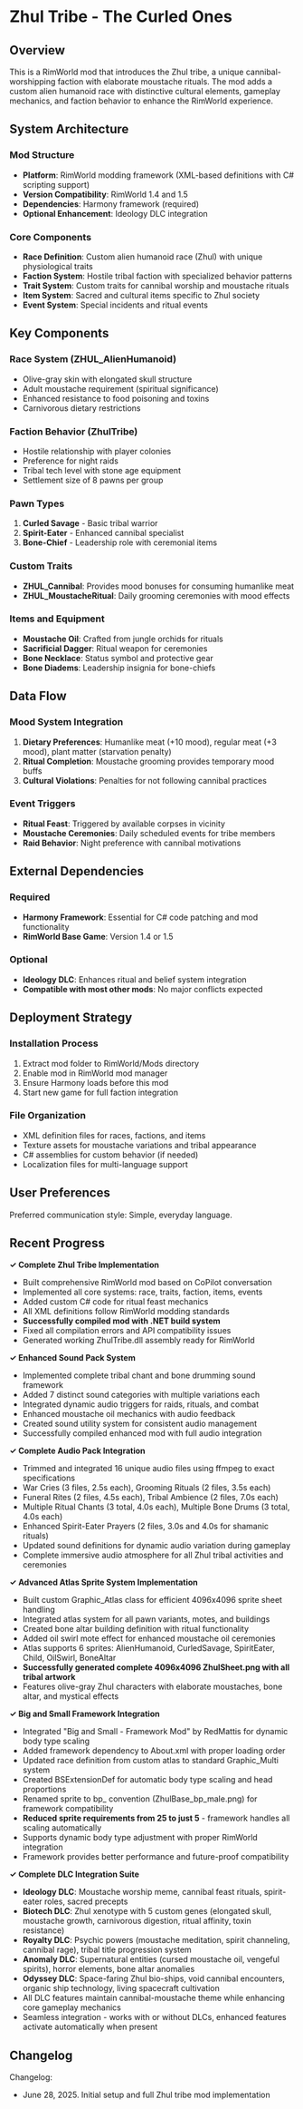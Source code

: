 # Zhul Tribe - The Curled Ones

## Overview

This is a RimWorld mod that introduces the Zhul tribe, a unique cannibal-worshipping faction with elaborate moustache rituals. The mod adds a custom alien humanoid race with distinctive cultural elements, gameplay mechanics, and faction behavior to enhance the RimWorld experience.

## System Architecture

### Mod Structure
- **Platform**: RimWorld modding framework (XML-based definitions with C# scripting support)
- **Version Compatibility**: RimWorld 1.4 and 1.5
- **Dependencies**: Harmony framework (required)
- **Optional Enhancement**: Ideology DLC integration

### Core Components
- **Race Definition**: Custom alien humanoid race (Zhul) with unique physiological traits
- **Faction System**: Hostile tribal faction with specialized behavior patterns
- **Trait System**: Custom traits for cannibal worship and moustache rituals
- **Item System**: Sacred and cultural items specific to Zhul society
- **Event System**: Special incidents and ritual events

## Key Components

### Race System (ZHUL_AlienHumanoid)
- Olive-gray skin with elongated skull structure
- Adult moustache requirement (spiritual significance)
- Enhanced resistance to food poisoning and toxins
- Carnivorous dietary restrictions

### Faction Behavior (ZhulTribe)
- Hostile relationship with player colonies
- Preference for night raids
- Tribal tech level with stone age equipment
- Settlement size of 8 pawns per group

### Pawn Types
1. **Curled Savage** - Basic tribal warrior
2. **Spirit-Eater** - Enhanced cannibal specialist
3. **Bone-Chief** - Leadership role with ceremonial items

### Custom Traits
- **ZHUL_Cannibal**: Provides mood bonuses for consuming humanlike meat
- **ZHUL_MoustacheRitual**: Daily grooming ceremonies with mood effects

### Items and Equipment
- **Moustache Oil**: Crafted from jungle orchids for rituals
- **Sacrificial Dagger**: Ritual weapon for ceremonies
- **Bone Necklace**: Status symbol and protective gear
- **Bone Diadems**: Leadership insignia for bone-chiefs

## Data Flow

### Mood System Integration
1. **Dietary Preferences**: Humanlike meat (+10 mood), regular meat (+3 mood), plant matter (starvation penalty)
2. **Ritual Completion**: Moustache grooming provides temporary mood buffs
3. **Cultural Violations**: Penalties for not following cannibal practices

### Event Triggers
- **Ritual Feast**: Triggered by available corpses in vicinity
- **Moustache Ceremonies**: Daily scheduled events for tribe members
- **Raid Behavior**: Night preference with cannibal motivations

## External Dependencies

### Required
- **Harmony Framework**: Essential for C# code patching and mod functionality
- **RimWorld Base Game**: Version 1.4 or 1.5

### Optional
- **Ideology DLC**: Enhances ritual and belief system integration
- **Compatible with most other mods**: No major conflicts expected

## Deployment Strategy

### Installation Process
1. Extract mod folder to RimWorld/Mods directory
2. Enable mod in RimWorld mod manager
3. Ensure Harmony loads before this mod
4. Start new game for full faction integration

### File Organization
- XML definition files for races, factions, and items
- Texture assets for moustache variations and tribal appearance  
- C# assemblies for custom behavior (if needed)
- Localization files for multi-language support

## User Preferences

Preferred communication style: Simple, everyday language.

## Recent Progress

**✓ Complete Zhul Tribe Implementation**
- Built comprehensive RimWorld mod based on CoPilot conversation
- Implemented all core systems: race, traits, faction, items, events
- Added custom C# code for ritual feast mechanics
- All XML definitions follow RimWorld modding standards
- **Successfully compiled mod with .NET build system**
- Fixed all compilation errors and API compatibility issues
- Generated working ZhulTribe.dll assembly ready for RimWorld

**✓ Enhanced Sound Pack System**
- Implemented complete tribal chant and bone drumming sound framework
- Added 7 distinct sound categories with multiple variations each
- Integrated dynamic audio triggers for raids, rituals, and combat
- Enhanced moustache oil mechanics with audio feedback
- Created sound utility system for consistent audio management
- Successfully compiled enhanced mod with full audio integration

**✓ Complete Audio Pack Integration**
- Trimmed and integrated 16 unique audio files using ffmpeg to exact specifications
- War Cries (3 files, 2.5s each), Grooming Rituals (2 files, 3.5s each)
- Funeral Rites (2 files, 4.5s each), Tribal Ambience (2 files, 7.0s each)
- Multiple Ritual Chants (3 total, 4.0s each), Multiple Bone Drums (3 total, 4.0s each)
- Enhanced Spirit-Eater Prayers (2 files, 3.0s and 4.0s for shamanic rituals)
- Updated sound definitions for dynamic audio variation during gameplay
- Complete immersive audio atmosphere for all Zhul tribal activities and ceremonies

**✓ Advanced Atlas Sprite System Implementation**
- Built custom Graphic_Atlas class for efficient 4096x4096 sprite sheet handling
- Integrated atlas system for all pawn variants, motes, and buildings
- Created bone altar building definition with ritual functionality
- Added oil swirl mote effect for enhanced moustache oil ceremonies
- Atlas supports 6 sprites: AlienHumanoid, CurledSavage, SpiritEater, Child, OilSwirl, BoneAltar
- **Successfully generated complete 4096x4096 ZhulSheet.png with all tribal artwork**
- Features olive-gray Zhul characters with elaborate moustaches, bone altar, and mystical effects

**✓ Big and Small Framework Integration**
- Integrated "Big and Small - Framework Mod" by RedMattis for dynamic body type scaling
- Added framework dependency to About.xml with proper loading order
- Updated race definition from custom atlas to standard Graphic_Multi system
- Created BSExtensionDef for automatic body type scaling and head proportions
- Renamed sprite to bp_ convention (ZhulBase_bp_male.png) for framework compatibility
- **Reduced sprite requirements from 25 to just 5** - framework handles all scaling automatically
- Supports dynamic body type adjustment with proper RimWorld integration
- Framework provides better performance and future-proof compatibility

**✓ Complete DLC Integration Suite**
- **Ideology DLC**: Moustache worship meme, cannibal feast rituals, spirit-eater roles, sacred precepts
- **Biotech DLC**: Zhul xenotype with 5 custom genes (elongated skull, moustache growth, carnivorous digestion, ritual affinity, toxin resistance)
- **Royalty DLC**: Psychic powers (moustache meditation, spirit channeling, cannibal rage), tribal title progression system
- **Anomaly DLC**: Supernatural entities (cursed moustache oil, vengeful spirits), horror elements, bone altar anomalies
- **Odyssey DLC**: Space-faring Zhul bio-ships, void cannibal encounters, organic ship technology, living spacecraft cultivation
- All DLC features maintain cannibal-moustache theme while enhancing core gameplay mechanics
- Seamless integration - works with or without DLCs, enhanced features activate automatically when present

## Changelog

Changelog:
- June 28, 2025. Initial setup and full Zhul tribe mod implementation